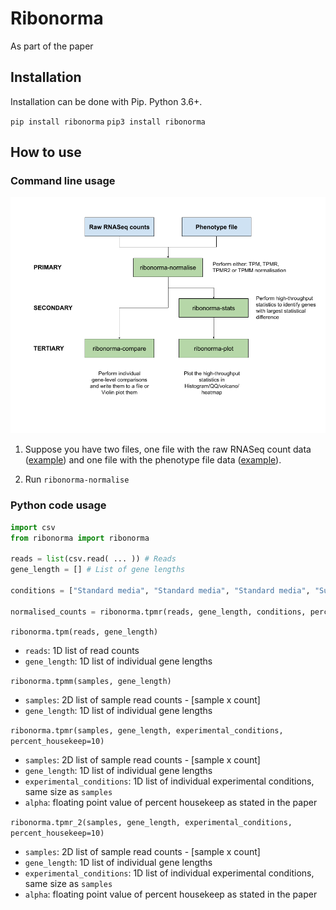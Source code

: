 # Ribonorma
As part of the paper


## Installation
Installation can be done with Pip. Python 3.6+.

`pip install ribonorma`
`pip3 install ribonorma`

## How to use

### Command line usage
![Pipeline](/images/Ribonorma%20analysis%20pipeline.png)

1. Suppose you have two files, one file with the raw RNASeq count data ([example](/test/maqc_count_with_lengths.tsv)) and one file with the phenotype file data ([example](/test/maqc_phenotypes.tsv)).

2. Run `ribonorma-normalise`

### Python code usage
```py
import csv
from ribonorma import ribonorma

reads = list(csv.read( ... )) # Reads
gene_length = [] # List of gene lengths

conditions = ["Standard media", "Standard media", "Standard media", "Super media", "Super media", "Super media"] # Example conditions

normalised_counts = ribonorma.tpmr(reads, gene_length, conditions, percent_housekeep=10)
```


`ribonorma.tpm(reads, gene_length)`
* `reads`: 1D list of read counts
* `gene_length`: 1D list of individual gene lengths


`ribonorma.tpmm(samples, gene_length)`
* `samples`: 2D list of sample read counts - [sample x count]
* `gene_length`: 1D list of individual gene lengths


`ribonorma.tpmr(samples, gene_length, experimental_conditions, percent_housekeep=10)`
* `samples`: 2D list of sample read counts - [sample x count]
* `gene_length`: 1D list of individual gene lengths
* `experimental_conditions`: 1D list of individual experimental conditions, same size as `samples`
* `alpha`: floating point value of percent housekeep as stated in the paper


`ribonorma.tpmr_2(samples, gene_length, experimental_conditions, percent_housekeep=10)`
* `samples`: 2D list of sample read counts - [sample x count]
* `gene_length`: 1D list of individual gene lengths
* `experimental_conditions`: 1D list of individual experimental conditions, same size as `samples`
* `alpha`: floating point value of percent housekeep as stated in the paper
